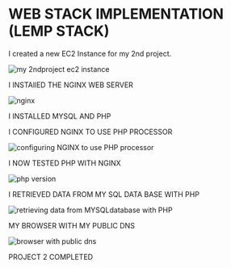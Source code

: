 # WEB STACK IMPLEMENTATION (LEMP STACK)
I created a new EC2 Instance for my 2nd project. 

![my 2ndproject ec2 instance ](https://github.com/Engrokwu/dare.io-pbl/assets/136110783/43d54b2b-e475-4f69-9350-4374384380e5)

I INSTAllED THE NGINX WEB SERVER

![nginx](https://github.com/Engrokwu/dare.io-pbl/assets/136110783/1f4265a3-2dd4-4bf2-ac5c-579a58fb3b2b)


I INSTALLED MYSQL AND PHP

I CONFIGURED NGINX TO USE PHP PROCESSOR

![configuring NGINX to use PHP processor ](https://github.com/Engrokwu/dare.io-pbl/assets/136110783/4ee87cbf-c599-4eed-808a-2bd737440d5d)

I NOW TESTED PHP WITH NGINX

![php version](https://github.com/Engrokwu/dare.io-pbl/assets/136110783/bf7483ed-f687-4361-b84c-399adacdccd0)

I RETRIEVED DATA FROM MY SQL DATA BASE WITH PHP

![retrieving data from MYSQLdatabase with PHP](https://github.com/Engrokwu/dare.io-pbl/assets/136110783/5a1cc761-55ae-40d5-ba06-8fcdc7ea76e3)

MY BROWSER WITH MY PUBLIC DNS

![browser with public dns](https://github.com/Engrokwu/dare.io-pbl/assets/136110783/a52dc142-547f-4ceb-9efa-11368e66bd11)

PROJECT 2 COMPLETED 
